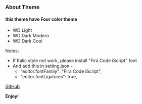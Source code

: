 ### About Theme

#### this theme have Four color theme

- WD Light
- WD Dark Modern
- WD Dark Cool

Notes:

- If Italic style not work, please install "Fira Code iScript" font
- And add this in setting.json -
  - "editor.fontFamily": "Fira Code iScript",
  - "editor.fontLigatures": true,

[GitHub](https://github.com/itzDm)

**Enjoy!**
